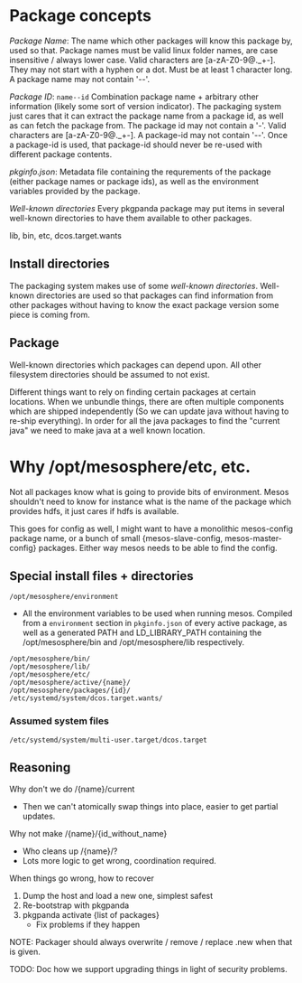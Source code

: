 # Package concepts


*Package Name*: The name which other packages will know this package by, used so that. Package names must be valid linux folder names, are case insensitive / always lower case. Valid characters are [a-zA-Z0-9@._+-]. They may not start with a hyphen or a dot. Must be at least 1 character long. A package name may not contain '--'.

*Package ID*: `name--id` Combination package name + arbitrary other information (likely some sort of version indicator). The packaging system just cares that it can extract the package name from a package id, as well as can fetch the package from. The package id may not contain a '-'. Valid characters are [a-zA-Z0-9@._+-]. A package-id may not contain '--'. Once a package-id is used, that package-id should never be re-used with different package contents.

*pkginfo.json*: Metadata file containing the requrements of the package (either package names or package ids), as well as the environment variables provided by the package.

*Well-known directories*  Every pkgpanda package may put items in several well-known directories to have them available to other packages.





lib, bin, etc, dcos.target.wants


## Install directories

The packaging system makes use of some *well-known directories*. Well-known directories are used so that packages can find information from other packages without having to know the exact package version some piece is coming from.

## Package

Well-known directories which packages can depend upon. All other filesystem directories should be assumed to not exist.

Different things want to rely on finding certain packages at certain locations. When we unbundle things, there are often multiple components which are shipped independently (So we can update java without having to re-ship everything). In order for all the java packages to find the "current java" we need to make java at a well known location.


# Why /opt/mesosphere/etc, etc.

 Not all packages know what is going to provide bits of environment. Mesos shouldn't need to know for instance what is the name of the package which provides hdfs, it just cares if hdfs is available.

 This goes for config as well, I might want to have a monolithic mesos-config package name, or a bunch of small {mesos-slave-config, mesos-master-config} packages. Either way mesos needs to be able to find the config.

## Special install files + directories
`/opt/mesosphere/environment`
  - All the environment variables to be used when running mesos. Compiled from a `environment` section in `pkginfo.json` of every active package, as well as a generated PATH and LD_LIBRARY_PATH containing the /opt/mesosphere/bin and /opt/mesosphere/lib respectively.
```
/opt/mesosphere/bin/
/opt/mesosphere/lib/
/opt/mesosphere/etc/
/opt/mesosphere/active/{name}/
/opt/mesosphere/packages/{id}/
/etc/systemd/system/dcos.target.wants/
```

### Assumed system files
`/etc/systemd/system/multi-user.target/dcos.target`


## Reasoning
Why don't we do /{name}/current
  - Then we can't atomically swap things into place, easier to get partial updates.

Why not make /{name}/{id_without_name}
  - Who cleans up /{name}/?
  - Lots more logic to get wrong, coordination required.

When things go wrong, how to recover
1) Dump the host and load a new one, simplest safest
2) Re-bootstrap with pkgpanda
3) pkgpanda activate {list of packages}
    - Fix problems if they happen

NOTE: Packager should always overwrite / remove / replace .new when that is given.


TODO: Doc how we support upgrading things in light of security problems.
